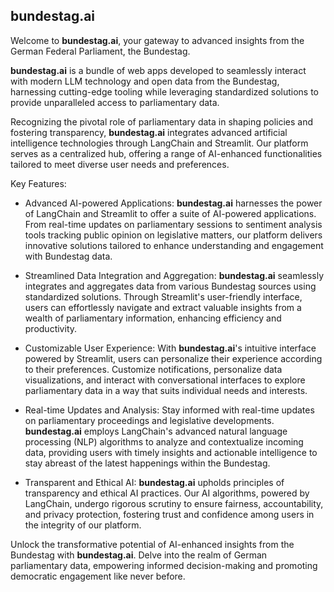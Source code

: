 ## bundestag.ai

Welcome to **bundestag.ai**, your gateway to advanced insights from the German Federal Parliament, the Bundestag. 

**bundestag.ai** is a bundle of web apps developed to seamlessly interact with modern LLM technology and open data from the Bundestag, harnessing cutting-edge tooling while leveraging standardized solutions to provide unparalleled access to parliamentary data.

Recognizing the pivotal role of parliamentary data in shaping policies and fostering transparency, **bundestag.ai** integrates advanced artificial intelligence technologies through LangChain and Streamlit. Our platform serves as a centralized hub, offering a range of AI-enhanced functionalities tailored to meet diverse user needs and preferences.

Key Features:

* Advanced AI-powered Applications: **bundestag.ai** harnesses the power of LangChain and Streamlit to offer a suite of AI-powered applications. From real-time updates on parliamentary sessions to sentiment analysis tools tracking public opinion on legislative matters, our platform delivers innovative solutions tailored to enhance understanding and engagement with Bundestag data.

* Streamlined Data Integration and Aggregation: **bundestag.ai** seamlessly integrates and aggregates data from various Bundestag sources using standardized solutions. Through Streamlit's user-friendly interface, users can effortlessly navigate and extract valuable insights from a wealth of parliamentary information, enhancing efficiency and productivity.

* Customizable User Experience: With **bundestag.ai**'s intuitive interface powered by Streamlit, users can personalize their experience according to their preferences. Customize notifications, personalize data visualizations, and interact with conversational interfaces to explore parliamentary data in a way that suits individual needs and interests.

* Real-time Updates and Analysis: Stay informed with real-time updates on parliamentary proceedings and legislative developments. **bundestag.ai** employs LangChain's advanced natural language processing (NLP) algorithms to analyze and contextualize incoming data, providing users with timely insights and actionable intelligence to stay abreast of the latest happenings within the Bundestag.

* Transparent and Ethical AI: **bundestag.ai** upholds principles of transparency and ethical AI practices. Our AI algorithms, powered by LangChain, undergo rigorous scrutiny to ensure fairness, accountability, and privacy protection, fostering trust and confidence among users in the integrity of our platform.

Unlock the transformative potential of AI-enhanced insights from the Bundestag with **bundestag.ai**. Delve into the realm of German parliamentary data, empowering informed decision-making and promoting democratic engagement like never before.
